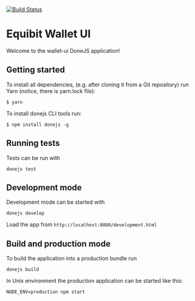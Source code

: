 [![Build Status](https://travis-ci.com/Equibit/wallet-ui.png?branch=development)](https://travis-ci.com/Equibit/wallet-ui)

# Equibit Wallet UI

Welcome to the wallet-ui DoneJS application!


## Getting started

To install all dependencies, (e.g. after cloning it from a Git repository) run Yarn (notice, there is yarn.lock file):

```
$ yarn
```

To install donejs CLI tools run:
```
$ npm install donejs -g
```

## Running tests

Tests can be run with

```
donejs test
```

## Development mode

Development mode can be started with

```
donejs develop
```

Load the app from `http://localhost:8080/development.html`

## Build and production mode

To build the application into a production bundle run

```
donejs build
```

In Unix environment the production application can be started like this:

```
NODE_ENV=production npm start
```
